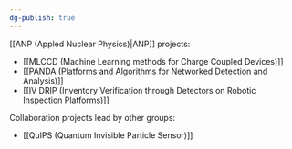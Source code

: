 ```yaml
---
dg-publish: true
---
```

[[ANP (Appled Nuclear Physics)|ANP]] projects:
- [[MLCCD (Machine Learning methods for Charge Coupled Devices)]]
- [[PANDA (Platforms and Algorithms for Networked Detection and Analysis)]]
- [[IV DRIP (Inventory Verification through Detectors on Robotic Inspection Platforms)]]

Collaboration projects lead by other groups:
- [[QuIPS (Quantum Invisible Particle Sensor)]]
